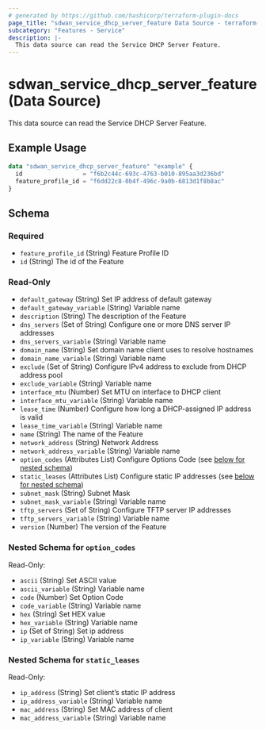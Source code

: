 ```yaml
---
# generated by https://github.com/hashicorp/terraform-plugin-docs
page_title: "sdwan_service_dhcp_server_feature Data Source - terraform-provider-sdwan"
subcategory: "Features - Service"
description: |-
  This data source can read the Service DHCP Server Feature.
---
```


# sdwan_service_dhcp_server_feature (Data Source)

This data source can read the Service DHCP Server Feature.

## Example Usage

```terraform
data "sdwan_service_dhcp_server_feature" "example" {
  id                 = "f6b2c44c-693c-4763-b010-895aa3d236bd"
  feature_profile_id = "f6dd22c8-0b4f-496c-9a0b-6813d1f8b8ac"
}
```

<!-- schema generated by tfplugindocs -->
## Schema

### Required

- `feature_profile_id` (String) Feature Profile ID
- `id` (String) The id of the Feature

### Read-Only

- `default_gateway` (String) Set IP address of default gateway
- `default_gateway_variable` (String) Variable name
- `description` (String) The description of the Feature
- `dns_servers` (Set of String) Configure one or more DNS server IP addresses
- `dns_servers_variable` (String) Variable name
- `domain_name` (String) Set domain name client uses to resolve hostnames
- `domain_name_variable` (String) Variable name
- `exclude` (Set of String) Configure IPv4 address to exclude from DHCP address pool
- `exclude_variable` (String) Variable name
- `interface_mtu` (Number) Set MTU on interface to DHCP client
- `interface_mtu_variable` (String) Variable name
- `lease_time` (Number) Configure how long a DHCP-assigned IP address is valid
- `lease_time_variable` (String) Variable name
- `name` (String) The name of the Feature
- `network_address` (String) Network Address
- `network_address_variable` (String) Variable name
- `option_codes` (Attributes List) Configure Options Code (see [below for nested schema](#nestedatt--option_codes))
- `static_leases` (Attributes List) Configure static IP addresses (see [below for nested schema](#nestedatt--static_leases))
- `subnet_mask` (String) Subnet Mask
- `subnet_mask_variable` (String) Variable name
- `tftp_servers` (Set of String) Configure TFTP server IP addresses
- `tftp_servers_variable` (String) Variable name
- `version` (Number) The version of the Feature

<a id="nestedatt--option_codes"></a>
### Nested Schema for `option_codes`

Read-Only:

- `ascii` (String) Set ASCII value
- `ascii_variable` (String) Variable name
- `code` (Number) Set Option Code
- `code_variable` (String) Variable name
- `hex` (String) Set HEX value
- `hex_variable` (String) Variable name
- `ip` (Set of String) Set ip address
- `ip_variable` (String) Variable name


<a id="nestedatt--static_leases"></a>
### Nested Schema for `static_leases`

Read-Only:

- `ip_address` (String) Set client’s static IP address
- `ip_address_variable` (String) Variable name
- `mac_address` (String) Set MAC address of client
- `mac_address_variable` (String) Variable name
